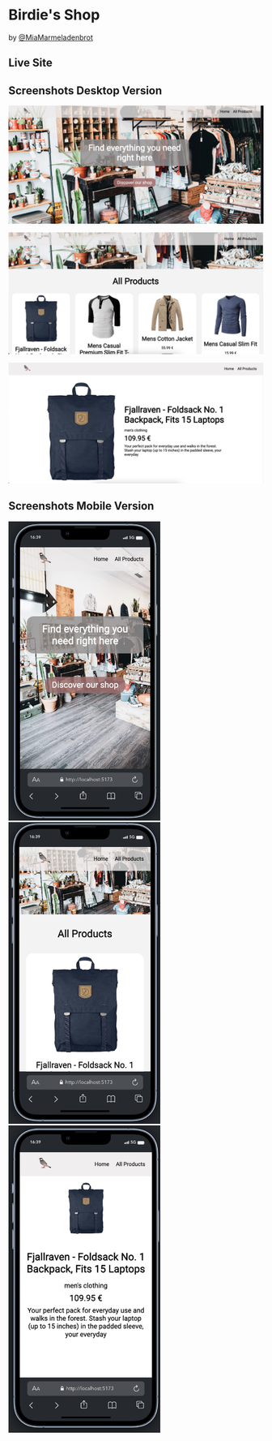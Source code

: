 # Birdie's Shop

by [@MiaMarmeladenbrot](https://github.com/MiaMarmeladenbrot)

## Live Site

## Screenshots Desktop Version

![](./public/screenshots/shop1.png)

![](./public/screenshots/shop2.png)

![](./public/screenshots/shop3.png)

## Screenshots Mobile Version

<img src="./public/screenshots/shop4.png" width="300"> 
<img src="./public/screenshots/shop5.png" width="300">
<img src="./public/screenshots/shop6.png" width="300">
